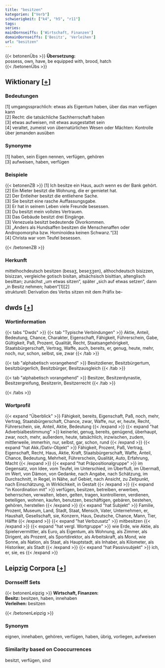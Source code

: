 ```yaml
---
title: "besitzen"
kategorien: ["Verb"]
schwierigkeit: ["k4", "h5", "r11"]
tags:
series:
mainDornseiffs: ['Wirtschaft, Finanzen']
domainDornseiffs: ['Besitz', 'Verleihen']
url: "besitzen"
---
```


{{< betonenÜbs >}}
**Übersetzung:**  
possess, own, have, be equipped with, brood, hatch  
{{< /betonenÜbs >}}

## Wiktionary [[+](https://de.wiktionary.org/wiki/besitzen)]

### Bedeutungen
[1] umgangssprachlich: etwas als Eigentum haben, über das man verfügen kann  
[2] Recht: die tatsächliche Sachherrschaft haben  
[3] etwas aufweisen, mit etwas ausgestattet sein  
[4] veraltet, zumeist von übernatürlichen Wesen oder Mächten: Kontrolle über jemanden ausüben  

### Synonyme
[1] haben, sein Eigen nennen, verfügen, gehören  
[3] aufweisen, haben, verfügen  

### Beispiele
{{< betonenZB >}}
[1] Ich besitze ein Haus, auch wenn es der Bank gehört.  
[2] Ein Mieter besitzt die Wohnung, die er gemietet hat.  
[2] Der Entleiher besitzt die entliehene Sache.  
[3] Sie besitzt eine rasche Auffassungsgabe.  
[3] Er hat in seinem Leben viele Freunde besessen.  
[3] Du besitzt mein vollstes Vertrauen.  
[3] Das Gebäude besitzt drei Eingänge.  
[3] Venezuela besitzt bedeutende Ölvorkommen.  
[3] „Anders als Hundsaffen besitzen die Menschenaffen oder Andropomorpha bzw. Hominoidea keinen Schwanz.“[3]  
[4] Christa war vom Teufel besessen.  

{{< /betonenZB >}}
### Herkunft
mittelhochdeutsch besitzen (besaʒ, beseʒʒen), althochdeutsch bisizzen, bisizzan, vergleiche gotisch bisitan, altsächsisch bisittian, altenglisch besittan; zunächst „um etwas sitzen“, später „sich auf etwas setzen“, dann „in Besitz nehmen; haben“[1][2]  
strukturell: Derivation des Verbs sitzen mit dem Präfix be-  



## dwds [[+](https://www.dwds.de/wb/besitzen)]

### Wortinformation
{{< tabs "Dwds" >}}
{{< tab "Typische Verbindungen" >}}
Aktie, Anteil, Bedeutung, Chance, Charakter, Eigenschaft, Fähigkeit, Führerschein, Gabe, Gültigkeit, Paß, Prozent, Qualität, Recht, Staatsangehörigkeit, Staatsbürgerschaft, Vertrag, Waffe, auch, bereits, er, genug, heute, mehr, noch, nur, schon, selbst, sie, zwar
{{< /tab >}}

{{< tab "alphabetisch vorangehend" >}}
Besitzdiener, Besitzbürgertum, besitzbürgerlich, Besitzbürger, Besitzausgleich
{{< /tab >}}

{{< tab "alphabetisch vorangehend" >}}
Besitzer, Besitzerdynastie, Besitzergreifung, Besitzerin, Besitzerrecht
{{< /tab >}}

{{< /tabs >}}

### Wortprofil
{{< expand "Überblick" >}} Fähigkeit, bereits, Eigenschaft, Paß, noch, mehr, Vertrag, Staatsbürgerschaft, Chance, zwar, Waffe, nur, er, heute, Recht, Führerschein, sie, Anteil, Aktie, Bedeutung {{< /expand >}}
{{< expand "hat Adverbialbestimmung" >}} keinerlei, genug, bereits, genügend, überhaupt, zwar, noch, mehr, außerdem, heute, tatsächlich, inzwischen, zudem, mittlerweile, immerhin, nur, selbst, gar, schon, rund {{< /expand >}}
{{< expand "hat Akk./Dativ-Objekt" >}} Fähigkeit, Prozent, Paß, Vertrag, Eigenschaft, Recht, Haus, Aktie, Kraft, Staatsbürgerschaft, Waffe, Anteil, Chance, Bedeutung, Mehrheit, Führerschein, Qualität, Auto, Erfahrung, Macht {{< /expand >}}
{{< expand "hat Präpositionalgruppe" >}} im Gegensatz, von Idee, vom Teufel, im Unterschied, im Überfluß, im Übermaß, im Wert, von Dämon, von Gedanke, nach Angabe, nach Schätzung, im Durchschnitt, in Regel, in Nähe, auf Gebiet, nach Ansicht, zu Zeitpunkt, nach Einschätzung, in Wirklichkeit, in Gestalt {{< /expand >}}
{{< expand "in Koordination mit" >}} verfügen, besitzen, betreiben, erwerben, beherrschen, verwalten, leben, gelten, tragen, kontrollieren, verdienen, beteiligen, wohnen, kaufen, benutzen, beschäftigen, gebären, bestehen, gehören, herstellen {{< /expand >}}
{{< expand "hat Subjekt" >}} Familie, Prozent, Museum, Land, Stadt, Staat, Mensch, Vater, Unternehmen, er, Haushalt, Gesellschaft, sie, Konzern, Haus, Deutsche, Chance, Mann, Tier, Hälfte {{< /expand >}}
{{< expand "hat Verbzusatz" >}} mitbesitzen {{< /expand >}}
{{< expand "hat vergl. Wortgruppe" >}} wie Erde, wie Aktie, als Spielervermittler, als Euro, als Eigentum, als Wohnung, als Zimmer, als Dirigent, als Prozent, als Sportdirektor, als Arbeitskraft, als Mond, wie Sonne, als Nation, als Staat, als Hauptstadt, als Inhaber, als Kilometer, als Historiker, als Stadt {{< /expand >}}
{{< expand "hat Passivsubjekt" >}} ich, er, sie, es {{< /expand >}}

## Leipzig Corpora [[+](https://corpora.uni-leipzig.de/en/res?word=besitzen&corpusId=deu_newscrawl-public_2018)]

### Dornseiff Sets
{{< betonenLeipzig >}}
**Wirtschaft, Finanzen:**  
**Besitz:** besitzen, haben, innehaben  
**Verleihen:** besitzen  

{{< /betonenLeipzig >}}

### Synonym
eignen, innehaben, gehören, verfügen, haben, übrig, vorliegen, aufweisen


### Similarity based on Cooccurrences
besitzt, verfügen, sind

